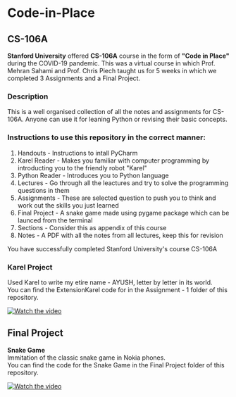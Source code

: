 # Code-in-Place
## CS-106A
**Stanford University** offered **CS-106A** course in the form of **"Code in Place"** during the COVID-19 pandemic. This was a virtual course in which Prof. Mehran Sahami and Prof. Chris Piech taught us for 5 weeks in which we completed 3 Assignments and a Final Project.

### Description
This is a well organised collection of all the notes and assignments for CS-106A.
Anyone can use it for leaning Python or revising their basic concepts.

### Instructions to use this repository in the correct manner:
  1. Handouts - Instructions to intall PyCharm
  2. Karel Reader - Makes you familiar with computer programming by introducting you to the friendly robot "Karel"
  3. Python Reader - Introduces you to Python language
  4. Lectures - Go through all the leactures and try to solve the programming questions in them
  5. Assignments - These are selected question to push you to think and work out the skills you just learned
  6. Final Project - A snake game made using pygame package which can be launced from the terminal
  7. Sections - Consider this as appendix of this course
  8. Notes - A PDF with all the notes from all lectures, keep this for revision

You have successfully completed Stanford University's course CS-106A 

### Karel Project
Used Karel to write my etire name - AYUSH, letter by letter in its world.<br/>
You can find the ExtensionKarel code for in the Assignment - 1 folder of this repository.<br/>

[![Watch the video](https://img.youtube.com/vi/yRIEQwh9v8A/hqdefault.jpg)](https://youtu.be/yRIEQwh9v8A)

## Final Project
**Snake Game**<br/>
Immitation of the classic snake game in Nokia phones.<br/>
You can find the code for the Snake Game in the Final Project folder of this repository.<br/>

[![Watch the video](https://img.youtube.com/vi/Oh1jMtYver0/hqdefault.jpg)](https://youtu.be/Oh1jMtYver0)
